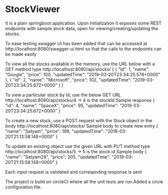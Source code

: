 # StockViewer

It is a plain springboot application. 
Upon initialization it exposes some REST endpoints with sample stock data, open for viewing/creating/updating the stocks.

To ease testing swagger UI has been added that can be accessed at 
http://localhost:8080/swagger-ui.html 
so that the calls to the endpoints can be made easily 

To view all the stocks available in the memory, use the URL below with a GET method type
http://localhost:8080/api/stocks/
{
   {
        "id": 1,
        "name": "Google",
        "price": 100,
        "updatedTime": "2019-03-20T23:34:25.578+0000"
    },
    {
        "id": 2,
        "name": "Microsoft",
        "price": 102,
        "updatedTime": "2019-03-20T23:34:25.672+0000"
    }
}

To view a particular stock by Id, use the below GET URL 
http://localhost:8080/api/stocks/4 -> 4 is the stockId
Sample response 
{
    "id": 4,
    "name": "SpaceX",
    "price": 95,
    "updatedTime": "2019-03-20T23:34:25.672+0000"
}

To create a new stock, use a POST request with the Stock object in the body 
http://localhost:8080/api/stocks/
Sample body to create new entry 
{
    "name": "Satyam",
    "price": 199,
    "updatedTime": "2018-03-20T21:13:58.148+0000"
}

To update an existing object use the given URL with PUT method type
http://localhost:8080/api/stocks/5 -> 5 is the stock id 
Sample body 
{
    "name": "Satyam29",
    "price": 205,
    "updatedTime": "2019-03-20T21:13:58.148+0000"
}

Each input request is validated and correspnding response is sent 

The project is build on circleCI where all the unit tests are run.Added a circle configuration file.

